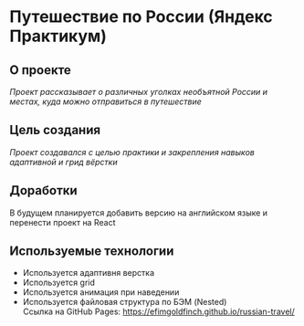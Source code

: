 # Путешествие по России (Яндекс Практикум)
## О проекте
*Проект рассказывает о различных уголках необъятной России и местах, куда можно отправиться в путешествие*
## Цель создания
*Проект создавался с целью практики и закрепления навыков адаптивной и грид вёрстки*
## Доработки
В будущем планируется добавить версию на английском языке и перенести проект на React
## Используемые технологии
* Используется адаптивня верстка
* Используется grid
* Используется анимация при наведении
* Используется файловая структура по БЭМ (Nested) \
Ссылка на GitHub Pages: https://efimgoldfinch.github.io/russian-travel/

